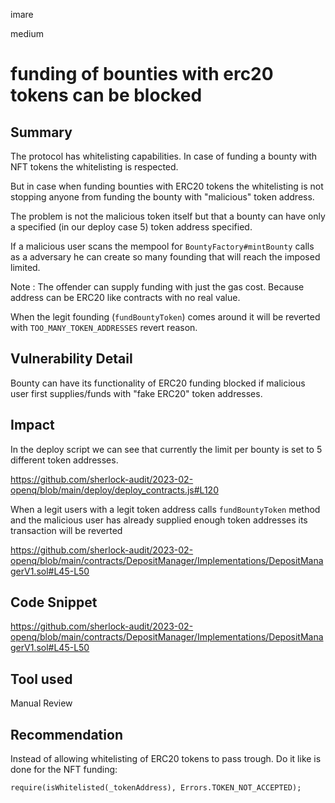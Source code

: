 imare

medium

# funding of bounties with erc20 tokens can be blocked

## Summary
The protocol has whitelisting  capabilities. 
In case of funding a bounty with NFT tokens the whitelisting is respected.

But in case when funding bounties with ERC20 tokens the whitelisting is not stopping anyone from funding the bounty with "malicious" token address.

The problem is not the malicious token itself but that a bounty can have only a specified (in our deploy case 5) token address specified. 

If a malicious user scans the mempool for `BountyFactory#mintBounty` calls as a adversary he can create so many founding that will reach the imposed limited.

Note : The offender can supply funding with just the gas cost. Because address can be ERC20 like contracts with no real value.

When the legit founding (`fundBountyToken`) comes around it will be reverted with `TOO_MANY_TOKEN_ADDRESSES` revert reason.

## Vulnerability Detail
Bounty can have its functionality of ERC20 funding blocked if malicious user first supplies/funds with "fake ERC20" token addresses.

## Impact
In the deploy script we can see that currently the limit per bounty is set to 5 different token addresses.

https://github.com/sherlock-audit/2023-02-openq/blob/main/deploy/deploy_contracts.js#L120

When a legit users with a legit token address calls `fundBountyToken` method and the malicious user has already supplied enough token addresses its transaction will be reverted

https://github.com/sherlock-audit/2023-02-openq/blob/main/contracts/DepositManager/Implementations/DepositManagerV1.sol#L45-L50


## Code Snippet

https://github.com/sherlock-audit/2023-02-openq/blob/main/contracts/DepositManager/Implementations/DepositManagerV1.sol#L45-L50

## Tool used

Manual Review

## Recommendation
Instead of allowing whitelisting of ERC20 tokens to pass trough. Do it like is done for the NFT funding:

```solidity
require(isWhitelisted(_tokenAddress), Errors.TOKEN_NOT_ACCEPTED);
```
